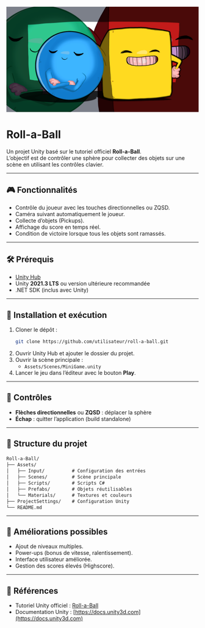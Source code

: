 <p align="center">
    <img src="media/98d62c5a-f856-4b1f-ae9f-d92fc780aa8a_MASTER.png" alt="Roll-a-Ball Banner"/>
</p>


# Roll-a-Ball

Un projet Unity basé sur le tutoriel officiel **Roll-a-Ball**.  
L’objectif est de contrôler une sphère pour collecter des objets sur une scène en utilisant les contrôles clavier.

---

## 🎮 Fonctionnalités
- Contrôle du joueur avec les touches directionnelles ou ZQSD.
- Caméra suivant automatiquement le joueur.
- Collecte d’objets (Pickups).
- Affichage du score en temps réel.
- Condition de victoire lorsque tous les objets sont ramassés.

---

## 🛠️ Prérequis
- [Unity Hub](https://unity.com/download)
- Unity **2021.3 LTS** ou version ultérieure recommandée
- .NET SDK (inclus avec Unity)

---

## 🚀 Installation et exécution
1. Cloner le dépôt :
   ```bash
   git clone https://github.com/utilisateur/roll-a-ball.git
   ```
2. Ouvrir Unity Hub et ajouter le dossier du projet.
3. Ouvrir la scène principale :
   - `Assets/Scenes/MiniGame.unity`
4. Lancer le jeu dans l’éditeur avec le bouton **Play**.

---

## 🎯 Contrôles
- **Flèches directionnelles** ou **ZQSD** : déplacer la sphère
- **Échap** : quitter l’application (build standalone)

---

## 📂 Structure du projet
```
Roll-a-Ball/
├── Assets/
│   ├── Input/          # Configuration des entrées
│   ├── Scenes/         # Scène principale
│   ├── Scripts/        # Scripts C#
│   ├── Prefabs/        # Objets réutilisables
│   └── Materials/      # Textures et couleurs
├── ProjectSettings/    # Configuration Unity
└── README.md
```

---

## 📌 Améliorations possibles
- Ajout de niveaux multiples.
- Power-ups (bonus de vitesse, ralentissement).
- Interface utilisateur améliorée.
- Gestion des scores élevés (Highscore).

---

## 📖 Références
- Tutoriel Unity officiel : [Roll-a-Ball](https://learn.unity.com/project/roll-a-ball)
- Documentation Unity : [https://docs.unity3d.com](https://docs.unity3d.com)
